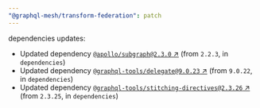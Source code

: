 ```yaml
---
"@graphql-mesh/transform-federation": patch
---
```

dependencies updates:
  - Updated dependency [`@apollo/subgraph@2.3.0` ↗︎](https://www.npmjs.com/package/@apollo/subgraph/v/2.3.0) (from `2.2.3`, in `dependencies`)
  - Updated dependency [`@graphql-tools/delegate@9.0.23` ↗︎](https://www.npmjs.com/package/@graphql-tools/delegate/v/9.0.23) (from `9.0.22`, in `dependencies`)
  - Updated dependency [`@graphql-tools/stitching-directives@2.3.26` ↗︎](https://www.npmjs.com/package/@graphql-tools/stitching-directives/v/2.3.26) (from `2.3.25`, in `dependencies`)

